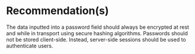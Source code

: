 # Recommendation(s)

The data inputted into a password field should always be encrypted at rest and while in transport using secure hashing algorithms. Passwords should not be stored client-side. Instead, server-side sessions should be used to authenticate users.
